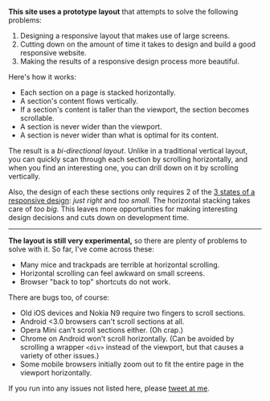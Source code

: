 **This site uses a prototype layout** that attempts to solve the following problems:

1. Designing a responsive layout that makes use of large screens.
2. Cutting down on the amount of time it takes to design and build a good responsive website.
3. Making the results of a responsive design process more beautiful.

Here's how it works:

- Each section on a page is stacked horizontally.
- A section's content flows vertically.
- If a section's content is taller than the viewport, the section becomes scrollable.
- A section is never wider than the viewport.
- A section is never wider than what is optimal for its content.

The result is a _bi-directional layout_. Unlike in a traditional vertical layout, you can quickly scan through each section by scrolling horizontally, and when you find an interesting one, you can drill down on it by scrolling vertically.

Also, the design of each these sections only requires 2 of the [3 states of a responsive design](http://www.designbyfront.com/demo/goldilocks-approach/): _just right_ and _too small._ The horizontal stacking takes care of _too big._ This leaves more opportunities for making interesting design decisions and cuts down on development time.

***

**The layout is still very experimental,** so there are plenty of problems to solve with it. So far, I've come across these:

- Many mice and trackpads are terrible at horizontal scrolling.
- Horizontal scrolling can feel awkward on small screens.
- Browser "back to top" shortcuts do not work.

There are bugs too, of course:

- Old iOS devices and Nokia N9 require two fingers to scroll sections.
- Android <3.0 browsers can't scroll sections at all.
- Opera Mini can't scroll sections either. (Oh crap.)
- Chrome on Android won't scroll horizontally. (Can be avoided by scrolling a wrapper `<div>` instead of the viewport, but that causes a variety of other issues.)
- Some mobile browsers initially zoom out to fit the entire page in the viewport horizontally.

If you run into any issues not listed here, please [tweet at me](http://twitter.com/jonikorpi/).
